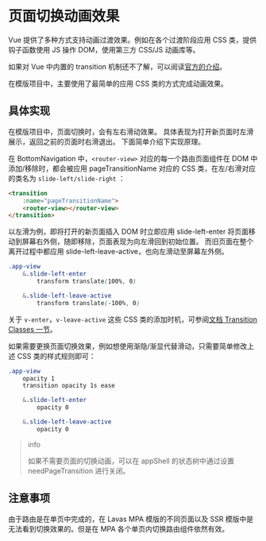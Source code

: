 # 页面切换动画效果

Vue 提供了多种方式支持动画过渡效果。例如在各个过渡阶段应用 CSS 类，提供钩子函数使用 JS 操作 DOM，使用第三方 CSS/JS 动画库等。

如果对 Vue 中内置的 transition 机制还不了解，可以阅读[官方的介绍](https://cn.vuejs.org/v2/guide/transitions.html)。

在模版项目中，主要使用了最简单的应用 CSS 类的方式完成动画效果。

## 具体实现

在模版项目中，页面切换时，会有左右滑动效果。
具体表现为打开新页面时左滑展示，返回之前的页面时右滑退出。
下面简单介绍下实现原理。

在 BottomNavigation 中，`<router-view>` 对应的每一个路由页面组件在 DOM 中添加/移除时，都会被应用 pageTransitionName 对应的 CSS 类，在左/右滑对应的类名为 `slide-left/slide-right` ：

```html
<transition
    :name="pageTransitionName">
    <router-view></router-view>
</transition>
```

以左滑为例，即将打开的新页面插入 DOM 时立即应用 slide-left-enter 将页面移动到屏幕右外侧，随即移除，页面表现为向左滑回到初始位置。
而旧页面在整个离开过程中都应用 slide-left-leave-active，也向左滑动至屏幕左外侧。

```css
.app-view
    &.slide-left-enter
        transform translate(100%, 0)

    &.slide-left-leave-active
        transform translate(-100%, 0)
```

关于 `v-enter`，`v-leave-active` 这些 CSS 类的添加时机，可参阅[文档 Transition Classes 一节](https://cn.vuejs.org/v2/guide/transitions.html#Transition-Classes)。

如果需要更换页面切换效果，例如想使用渐隐/渐显代替滑动，只需要简单修改上述 CSS 类的样式规则即可：

```css
.app-view
    opacity 1
    transition opacity 1s ease

    &.slide-left-enter
        opacity 0

    &.slide-left-leave-active
        opacity 0
```

> info
>
> 如果不需要页面的切换动画，可以在 appShell 的状态树中通过设置 needPageTransition 进行关闭。

## 注意事项

由于路由是在单页中完成的，在 Lavas MPA 模版的不同页面以及 SSR 模版中是无法看到切换效果的。但是在 MPA 各个单页内切换路由组件依然有效。
